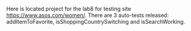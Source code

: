Here is located project for the lab8 for testing site https://www.asos.com/women/. There are 3 auto-tests released: addItemToFavorite, isShoppingCountrySwitching and isSearchWorking.